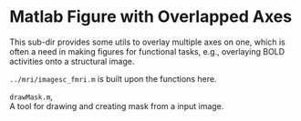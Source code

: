 # Matlab Figure with Overlapped Axes

This sub-dir provides some utils to overlay multiple axes on one, which is often
a need in making figures for functional tasks, e.g., overlaying BOLD activities
onto a structural image.

`../mri/imagesc_fmri.m` is built upon the functions here.

`drawMask.m`,\
A tool for drawing and creating mask from a input image.

